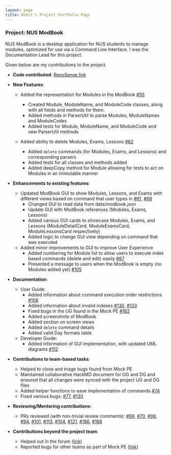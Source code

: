 ```yaml
---
layout: page
title: Rohit's Project Portfolio Page
---
```


### Project: NUS ModBook

NUS ModBook is a desktop application for NUS students to manage modules, optimized for use via a Command Line Interface.
I was the Documentation Lead for this project.

Given below are my contributions to the project.

* **Code contributed**: [RepoSense link](https://nus-cs2103-ay2122s1.github.io/tp-dashboard/?search=rohit&sort=groupTitle&sortWithin=title&timeframe=commit&mergegroup=&groupSelect=groupByRepos&breakdown=true&checkedFileTypes=docs~functional-code~test-code~other&since=2021-09-17&tabOpen=true&tabType=authorship&tabAuthor=rohit0718&tabRepo=AY2122S1-CS2103T-T13-1%2Ftp%5Bmaster%5D&authorshipIsMergeGroup=false&authorshipFileTypes=docs~functional-code~test-code&authorshipIsBinaryFileTypeChecked=false&zFR=false)

* **New Features**:
  * Added the representation for Modules in the ModBook [#55](https://github.com/AY2122S1-CS2103T-T13-1/tp/pull/55)
    * Created Module, ModuleName, and ModuleCode classes, along with all fields and methods for them.
    * Added methods in ParserUtil to parse Modules, ModuleNames and ModuleCodes 
    * Added tests for Module, ModuleName, and ModuleCode and new ParserUtil methods

  * Added ability to delete Modules, Exams, Lessons [#82](https://github.com/AY2122S1-CS2103T-T13-1/tp/pull/82)
    * Added `delete` commands (for Modules, Exams, and Lessons) and corresponding parsers
    * Added tests for all classes and methods added
    * Added deepCopy method for Module allowing for tests to act on Modules in an immutable manner

* **Enhancements to existing features**:
  * Updated ModBook GUI to show Modules, Lessons, and Exams with different views based on command that user types in [#61](https://github.com/AY2122S1-CS2103T-T13-1/tp/pull/61), [#68](https://github.com/AY2122S1-CS2103T-T13-1/tp/pull/68)
    * Changed GUI to read data from data/modbook.json
    * Update GUI with ModBook references (Modules, Exams, Lessons)
    * Added various GUI cards to showcase Modules, Exams, and Lessons (ModuleDetailCard, ModuleExamsCard, ModuleLessonsCard respectively)
    * Added logic to change GUI view depending on command that was executed
  * Added minor improvements to GUI to improve User Experience
    * Added numbering for Module list to allow users to execute index based commands (delete and edit) easily [#87](https://github.com/AY2122S1-CS2103T-T13-1/tp/pull/87)
    * Presented a message to users when the ModBook is empty (no Modules added yet) [#105](https://github.com/AY2122S1-CS2103T-T13-1/tp/pull/105)

* **Documentation**:
  * User Guide:
    * Added information about command execution order restrictions [#108](https://github.com/AY2122S1-CS2103T-T13-1/tp/pull/108)
    * Added information about invalid indexes [#130](https://github.com/AY2122S1-CS2103T-T13-1/tp/pull/130), [#133](https://github.com/AY2122S1-CS2103T-T13-1/tp/pull/133)
    * Fixed bugs in the UG found in the Mock PE [#182](https://github.com/AY2122S1-CS2103T-T13-1/tp/pull/182)
    * Added screenshots of ModBook
    * Added section on screen views
    * Added `delete` command details
    * Added valid Day formats table
  * Developer Guide:
    * Added information of GUI implementation, with updated UML diagrams [#112](https://github.com/AY2122S1-CS2103T-T13-1/tp/pull/112)

* **Contributions to team-based tasks**:
  * Helped to close and triage bugs found from Mock PE
  * Maintained collaborative HackMD document for UG and DG and ensured that all changes were synced with the project UG and DG files
  * Added helper functions to ease implementation of commands [#74](https://github.com/AY2122S1-CS2103T-T13-1/tp/pull/74)
  * Fixed various bugs: [#77](https://github.com/AY2122S1-CS2103T-T13-1/tp/pull/77), [#130](https://github.com/AY2122S1-CS2103T-T13-1/tp/pull/130)

* **Reviewing/Mentoring contributions**:
  * PRs reviewed (with non-trivial review comments): [#69](https://github.com/AY2122S1-CS2103T-T13-1/tp/pull/69), [#70](https://github.com/AY2122S1-CS2103T-T13-1/tp/pull/70), [#96](https://github.com/AY2122S1-CS2103T-T13-1/tp/pull/96), [#94](https://github.com/AY2122S1-CS2103T-T13-1/tp/pull/94), [#101](https://github.com/AY2122S1-CS2103T-T13-1/tp/pull/101), [#113](https://github.com/AY2122S1-CS2103T-T13-1/tp/pull/113), [#104](https://github.com/AY2122S1-CS2103T-T13-1/tp/pull/104), [#121](https://github.com/AY2122S1-CS2103T-T13-1/tp/pull/121), [#186](https://github.com/AY2122S1-CS2103T-T13-1/tp/pull/186), [#188](https://github.com/AY2122S1-CS2103T-T13-1/tp/pull/188)

* **Contributions beyond the project team**:
  * Helped out in the forum ([link](https://github.com/nus-cs2103-AY2122S1/forum/issues?q=is%3Aissue+is%3Aclosed+commenter%3Arohit0718+))
  * Reported bugs for other teams as part of Mock PE ([link](https://github.com/rohit0718/ped/issues))
